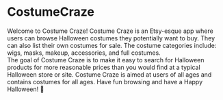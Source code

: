 # CostumeCraze

Welcome to Costume Craze! Costume Craze is an Etsy-esque app where users can browse Halloween costumes they potentially want to buy. They can also list their own costumes for sale. The costume categories include: wigs, masks, makeup, accessories, and full costumes.  
The goal of Costume Craze is to make it easy to search for Halloween products for more reasonable prices than you would find at a typical Halloween store or site. Costume Craze is aimed at users of all ages and contains costumes for all ages. Have fun browsing and have a Happy Halloween! 👻 


